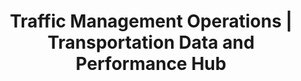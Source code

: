 ---
layout: fullscreen-map
title: Traffic Management Operations | Transportation Data and Performance Hub 
title_short: Traffic Management Ops
description: 
custom_js:
- leaflet.extra-markers.min
- param-handler
- ops-map.layers-config
- state-plane-convert
- ops-map
custom_css:
- leaflet.extra-markers.min
- dashboard
- fullscreen-map
- ops-map
---